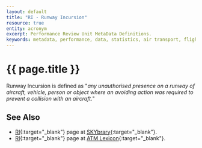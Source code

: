 ```yaml
---
layout: default
title: "RI - Runway Incursion"
resource: true
entity: acronym
excerpt: Performance Review Unit MetaData Definitions.
keywords: metadata, performance, data, statistics, air transport, flights, europe, safety
---
```

# {{ page.title }}

Runway Incursion is defined as "_any unauthorised presence on a
runway of aircraft, vehicle, person or object where an avoiding
action was required to prevent a collision with an aircraft._"


## See Also

* [RI][riSB]{:target="_blank"} page at [SKYbrary][sb]{:target="_blank"}.
* [RI][riLEXI]{:target="_blank"} page at [ATM Lexicon][sb]{:target="_blank"}.


[riSB]: <http://www.skybrary.aero/index.php/Runway_Incursion> "RI - SKYbrary"
[riLEXI]: <https://ext.eurocontrol.int/lexicon/index.php/Runway_incursion> "RI - ATM Lexicon"
[sb]: <http://www.skybrary.aero> "SKYbrary"
[lexi]: <https://ext.eurocontrol.int/lexicon/index.php/Main_Page> "ATM Lexicon"
